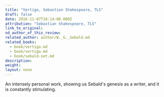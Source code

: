 ```yaml
---
title: "Vertigo, Sebastian Shakespeare, TLS"
draft: false
date: 2016-11-07T18:14:00.000Z
attribution: "Sebastian Shakespeare, TLS"
link_to_original:
nd_author_of_this_review:
related_author: author/W._G._Sebald.md
related_books:
  - book/vertigo.md
  - book/vertigo.md
  - book/sebald-set.md
description:
weight:
layout: none
---
```

An intensely personal work, showing us Sebald's genesis as a writer, and it is constantly stimulating.

